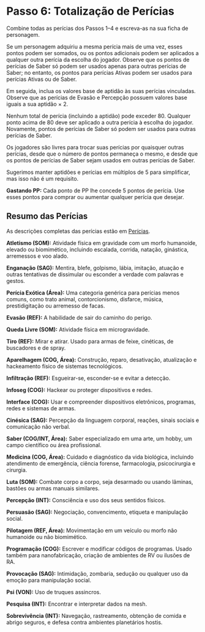 # Passo 6: Totalização de Perícias

Combine todas as perícias dos Passos 1–4 e escreva-as na sua ficha de personagem.

Se um personagem adquiriu a mesma perícia mais de uma vez, esses pontos podem ser somados, ou os pontos adicionais podem ser aplicados a qualquer outra perícia da escolha do jogador. Observe que os pontos de perícias de Saber só podem ser usados apenas para outras perícias de Saber; no entanto, os pontos para perícias Ativas podem ser usados para perícias Ativas ou de Saber.

Em seguida, inclua os valores base de aptidão às suas perícias vinculadas. Observe que as perícias de Evasão e Percepção possuem valores base iguais a sua aptidão × 2.

Nenhum total de perícia (incluindo a aptidão) pode exceder 80. Qualquer ponto acima de 80 deve ser aplicado a outra perícia à escolha do jogador. Novamente, pontos de perícias de Saber só podem ser usados para outras perícias de Saber.

Os jogadores são livres para trocar suas perícias por quaisquer outras perícias, desde que o número de pontos permaneça o mesmo, e desde que os pontos de perícias de Saber sejam usados em outras perícias de Saber.

Sugerimos manter aptidões e perícias em múltiplos de 5 para simplificar, mas isso não é um requisito.

**Gastando PP:** Cada ponto de PP lhe concede 5 pontos de perícia. Use esses pontos para comprar ou aumentar qualquer perícia que desejar.

<!-- CLEANED blockquote -->

## Resumo das Perícias

As descrições completas das perícias estão em [Perícias](18-skills.md).

<!--sorted-->
**Atletismo (SOM):** Atividade física em gravidade com um morfo humanoide, elevado ou biomimético, incluindo escalada, corrida, natação, ginástica, arremessos e voo alado.

**Enganação (SAG):** Mentira, blefe, golpismo, lábia, imitação, atuação e outras tentativas de dissimular ou esconder a verdade com palavras e gestos.

**Perícia Exótica (Área):** Uma categoria genérica para perícias menos comuns, como trato animal, contorcionismo, disfarce, música, prestidigitação ou arremesso de facas.

**Evasão (REF):** A habilidade de sair do caminho do perigo.

**Queda Livre (SOM):** Atividade física em microgravidade.

**Tiro (REF):** Mirar e atirar. Usado para armas de feixe, cinéticas, de buscadores e de spray.

**Aparelhagem (COG, Área):** Construção, reparo, desativação, atualização e hackeamento físico de sistemas tecnológicos.

**Infiltração (REF):** Esgueirar-se, esconder-se e evitar a detecção.

**Infoseg (COG):** Hackear ou proteger dispositivos e redes.

**Interface (COG):** Usar e compreender dispositivos eletrônicos, programas, redes e sistemas de armas.

**Cinésica (SAG):** Percepção da linguagem corporal, reações, sinais sociais e comunicação não verbal.

**Saber (COG/INT, Área):** Saber especializado em uma arte, um hobby, um campo científico ou área profissional.

**Medicina (COG, Área):** Cuidado e diagnóstico da vida biológica, incluindo atendimento de emergência, ciência forense, farmacologia, psicocirurgia e cirurgia.

**Luta (SOM):** Combate corpo a corpo, seja desarmado ou usando lâminas, bastões ou armas manuais similares.

**Percepção (INT):** Consciência e uso dos seus sentidos físicos.

**Persuasão (SAG):** Negociação, convencimento, etiqueta e manipulação social.

**Pilotagem (REF, Área):** Movimentação em um veículo ou morfo não humanoide ou não biomimético.

**Programação (COG):** Escrever e modificar códigos de programas. Usado também para nanofabricação, criação de ambientes de RV ou ilusões de RA.

**Provocação (SAG):** Intimidação, zombaria, sedução ou qualquer uso da emoção para manipulação social.

**Psi (VON):** Uso de truques assincros.

**Pesquisa (INT):** Encontrar e interpretar dados na mesh.

**Sobrevivência (INT):** Navegação, rastreamento, obtenção de comida e abrigo seguros, e defesa contra ambientes planetários hostis.

<!--end-sort-->

<!-- CLEANED /blockquote -->
